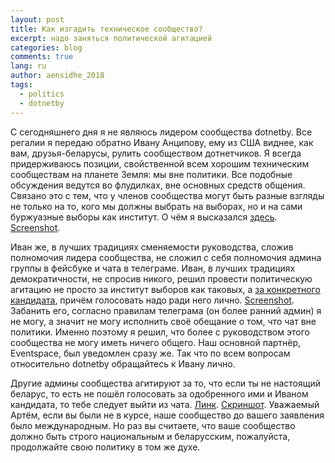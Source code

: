 ```yaml
---
layout: post
title: Как изгадить техническое сообщество?
excerpt: надо заняться политической агитацией
categories: blog
comments: true
lang: ru
author: aensidhe_2018
tags:
  - politics
  - dotnetby
---
```


С сегодняшнего дня я не являюсь лидером сообщества dotnetby. Все регалии я передаю обратно Ивану Анципову, ему из США виднее, как вам, друзья-беларусы, рулить сообществом дотнетчиков. Я всегда придерживаюсь позиции, свойственной всем хорошим техническим сообществам на планете Земля: мы вне политики. Все подобные обсуждения ведутся во флудилках, вне основных средств общения. Связано это с тем, что у членов сообщества могут быть разные взгляды не только на то, кого мы должны выбрать на выборах, но и на сами буржуазные выборы как институт. О чём я высказался [здесь](https://t.me/dotnetby/20583). [Screenshot](/images/blog/2020/08/aensidhe.jpg).

Иван же, в лучших традициях сменяемости руководства, сложив полномочия лидера сообщества, не сложил с себя полномочия админа группы в фейсбуке и чата в телеграме. Иван, в лучших традициях демократичности, не спросив никого, решил провести политическую агитацию не просто за институт выборов как таковых, а [за конкретного кандидата](https://t.me/dotnetby/20775), причём голосовать надо ради него лично. [Screenshot](/images/blog/2020/08/ivan.png). Забанить его, согласно правилам телеграма (он более ранний админ) я не могу, а значит не могу исполнить своё обещание о том, что чат вне политики. Именно поэтому я решил, что более с руководством этого сообщества не могу иметь ничего общего. Наш основной партнёр, Eventspace, был уведомлен сразу же. Так что по всем вопросам относительно dotnetby обращайтесь к Ивану лично.

Другие админы сообщества агитируют за то, что если ты не настоящий беларус, то есть не пошёл голосовать за одобренного ими и Иваном кандидата, то тебе следует выйти из чата. [Линк](https://t.me/dotnetby/20780). [Скриншот](/images/blog/2020/08/artem.png). Уважаемый Артём, если вы были не в курсе, наше сообщество до вашего заявления было международным. Но раз вы считаете, что ваше сообщество должно быть строго национальным и беларусским, пожалуйста, продолжайте свою политику в том же духе.
